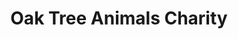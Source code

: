 ---
title: "Oak Tree Animals Charity"
url: /hexham/oak-tree-animals-charity/
shop: Gebrauchtwaren
---